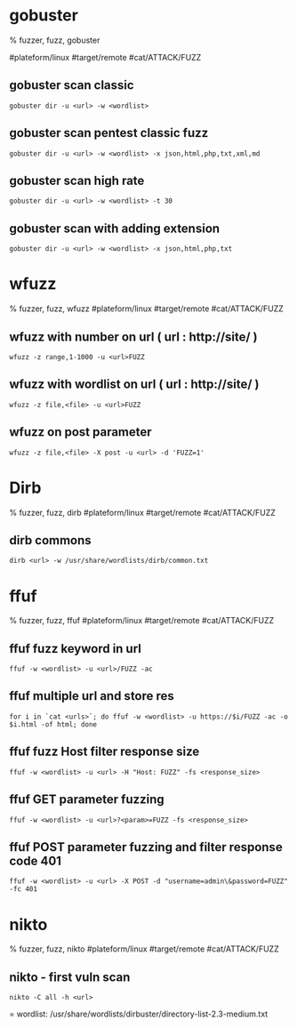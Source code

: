 # gobuster

% fuzzer, fuzz, gobuster

#plateform/linux #target/remote #cat/ATTACK/FUZZ
## gobuster scan classic
```
gobuster dir -u <url> -w <wordlist>
```

## gobuster scan pentest classic fuzz
```
gobuster dir -u <url> -w <wordlist> -x json,html,php,txt,xml,md
```

## gobuster scan high rate
```
gobuster dir -u <url> -w <wordlist> -t 30
```

## gobuster scan with adding extension
```
gobuster dir -u <url> -w <wordlist> -x json,html,php,txt
```

# wfuzz

% fuzzer, fuzz, wfuzz
#plateform/linux #target/remote #cat/ATTACK/FUZZ
## wfuzz with number on url ( url : http://site/ )
```
wfuzz -z range,1-1000 -u <url>FUZZ
```

## wfuzz with wordlist on url ( url : http://site/ )
```
wfuzz -z file,<file> -u <url>FUZZ
```

## wfuzz on post parameter
```
wfuzz -z file,<file> -X post -u <url> -d 'FUZZ=1'
```

# Dirb

% fuzzer, fuzz, dirb
#plateform/linux #target/remote #cat/ATTACK/FUZZ
## dirb commons
```
dirb <url> -w /usr/share/wordlists/dirb/common.txt
```

# ffuf

% fuzzer, fuzz, ffuf
#plateform/linux #target/remote #cat/ATTACK/FUZZ
## ffuf fuzz keyword in url
```
ffuf -w <wordlist> -u <url>/FUZZ -ac
```

## ffuf multiple url and store res
```
for i in `cat <urls>`; do ffuf -w <wordlist> -u https://$i/FUZZ -ac -o $i.html -of html; done
```

## ffuf fuzz Host filter response size
```
ffuf -w <wordlist> -u <url> -H "Host: FUZZ" -fs <response_size>
```

## ffuf GET parameter fuzzing
```
ffuf -w <wordlist> -u <url>?<param>=FUZZ -fs <response_size>
```

## ffuf POST parameter fuzzing and filter response code 401
```
ffuf -w <wordlist> -u <url> -X POST -d "username=admin\&password=FUZZ" -fc 401
```

# nikto

% fuzzer, fuzz, nikto
#plateform/linux #target/remote #cat/ATTACK/FUZZ
## nikto - first vuln scan
```
nikto -C all -h <url>
```

= wordlist: /usr/share/wordlists/dirbuster/directory-list-2.3-medium.txt
